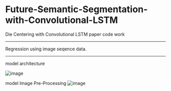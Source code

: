 # Future-Semantic-Segmentation-with-Convolutional-LSTM
Die Centering with Convolutional LSTM paper code work
<hr/>
Regression using image seqence data.
<hr/>

model architecture

![image](https://user-images.githubusercontent.com/69128174/158092892-e85d71f8-dfd5-4dc8-9d66-4e3c53d32376.png)

model Image Pre-Processing
![image](https://user-images.githubusercontent.com/69128174/158092953-1793fd66-9691-4f9d-b538-694e62f44581.png)
